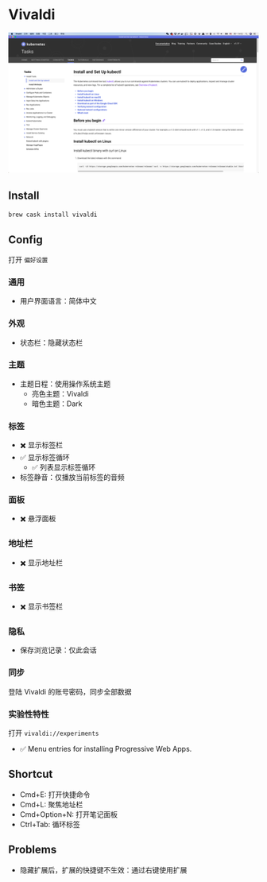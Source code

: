 # Vivaldi

![screenshot](./screenshot.png)

## Install

```sh
brew cask install vivaldi
```

## Config

打开 `偏好设置`

### 通用

* 用户界面语言：简体中文

### 外观

* 状态栏：隐藏状态栏

### 主题

* 主题日程：使用操作系统主题
    * 亮色主题：Vivaldi
    * 暗色主题：Dark

### 标签

* ✖️ 显示标签栏
* ✅ 显示标签循环
    * ✅ 列表显示标签循环
* 标签静音：仅播放当前标签的音频

### 面板

* ✖️ 悬浮面板

### 地址栏

* ✖️ 显示地址栏

### 书签

* ✖️ 显示书签栏

### 隐私

* 保存浏览记录：仅此会话

### 同步

登陆 Vivaldi 的账号密码，同步全部数据

### 实验性特性

打开 `vivaldi://experiments`

* ✅ Menu entries for installing Progressive Web Apps.

## Shortcut

* Cmd+E: 打开快捷命令
* Cmd+L: 聚焦地址栏
* Cmd+Option+N: 打开笔记面板
* Ctrl+Tab: 循环标签

## Problems

* 隐藏扩展后，扩展的快捷键不生效：通过右键使用扩展
